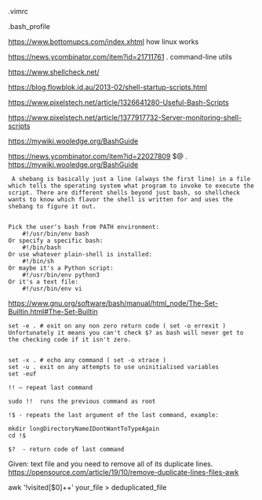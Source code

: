 .vimrc

.bash_profile

<https://www.bottomupcs.com/index.xhtml> how linux works

<https://news.ycombinator.com/item?id=21711761> . command-line utils

<https://www.shellcheck.net/>

<https://blog.flowblok.id.au/2013-02/shell-startup-scripts.html>

<https://www.pixelstech.net/article/1326641280-Useful-Bash-Scripts>

<https://www.pixelstech.net/article/1377917732-Server-monitoring-shell-scripts>

<https://mywiki.wooledge.org/BashGuide>

<https://news.ycombinator.com/item?id=22027809> $@ . 
https://mywiki.wooledge.org/BashGuide
```
 A shebang is basically just a line (always the first line) in a file which tells the operating system what program to invoke to execute the script. There are different shells beyond just bash, so shellcheck wants to know which flavor the shell is written for and uses the shebang to figure it out.
 

Pick the user's bash from PATH environment:
    #!/usr/bin/env bash
Or specify a specific bash:
    #!/bin/bash
Or use whatever plain-shell is installed:
    #!/bin/sh
Or maybe it's a Python script:
    #!/usr/bin/env python3
Or it's a text file:
    #!/usr/bin/env vi
```
<https://www.gnu.org/software/bash/manual/html_node/The-Set-Builtin.html#The-Set-Builtin>
```
set -e . # exit on any non zero return code ( set -o errexit )
Unfortunately it means you can't check $? as bash will never get to the checking code if it isn't zero. 


set -x . # echo any command ( set -o xtrace )
set -u . exit on any attempts to use uninitialised variables
set -euf

!! – repeat last command

sudo !!  runs the previous command as root

!$ - repeats the last argument of the last command, example:

mkdir longDirectoryNameIDontWantToTypeAgain
cd !$

$?  - return code of last command
```

Given: text file and you need to remove all of its duplicate lines.
<https://opensource.com/article/19/10/remove-duplicate-lines-files-awk>

awk '!visited[$0]++' your_file > deduplicated_file
